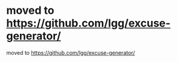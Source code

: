# moved to https://github.com/lgg/excuse-generator/
moved to https://github.com/lgg/excuse-generator/